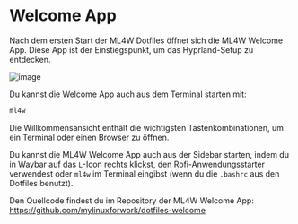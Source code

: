 # Welcome App

Nach dem ersten Start der ML4W Dotfiles öffnet sich die ML4W Welcome App. Diese App ist der Einstiegspunkt, um das Hyprland-Setup zu entdecken.

![image](/welcome.jpg)

Du kannst die Welcome App auch aus dem Terminal starten mit:

```sh
ml4w
```
Die Willkommensansicht enthält die wichtigsten Tastenkombinationen, um ein Terminal oder einen Browser zu öffnen.

Du kannst die ML4W Welcome App auch aus der Sidebar starten, indem du in Waybar auf das `L`-Icon rechts klickst, den Rofi-Anwendungsstarter verwendest oder `ml4w` im Terminal eingibst (wenn du die `.bashrc` aus den Dotfiles benutzt).

Den Quellcode findest du im Repository der ML4W Welcome App: https://github.com/mylinuxforwork/dotfiles-welcome

